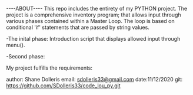----ABOUT----
This repo includes the entirety of my PYTHON project.
The project is a comprehensive inventory program; that allows input through various phases contained within a Master Loop. The loop is based on conditional 'if' statements that are passed by string values.

-The inital phase:
 Introduction script that displays allowed input through menu().

-Second phase:
 


My project fulfills the requirements:

author: Shane Dolleris
email: sdolleris33@gmail.com
date:11/12/2020
git: https://github.com/SDolleris33/code_lou_py.git